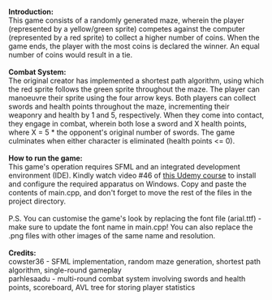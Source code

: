 **Introduction:**\
This game consists of a randomly generated maze, wherein the player (represented by a yellow/green sprite) competes against the computer (represented by a red sprite) to collect a higher number of coins. When the game ends, the player with the most coins is declared the winner. An equal number of coins would result in a tie.\
\
**Combat System:**\
The original creator has implemented a shortest path algorithm, using which the red sprite follows the green sprite throughout the maze. The player can manoeuvre their sprite using the four arrow keys. Both players can collect swords and health points throughout the maze, incrementing their weaponry and health by 1 and 5, respectively. When they come into contact, they engage in combat, wherein both lose a sword and X health points, where X = 5 * the opponent's original number of swords. The game culminates when either character is eliminated (health points <= 0).\
\
**How to run the game:**\
This game's operation requires SFML and an integrated development environment (IDE). Kindly watch video #46 of [this Udemy course](https://www.udemy.com/course/learn-c-game-development/) to install and configure the required apparatus on Windows. Copy and paste the contents of main.cpp, and don't forget to move the rest of the files in the project directory.\
\
P.S. You can customise the game's look by replacing the font file (arial.ttf) - make sure to update the font name in main.cpp! You can also replace the .png files with other images of the same name and resolution.\
\
**Credits:**\
cowster36 - SFML implementation, random maze generation, shortest path algorithm, single-round gameplay\
parhlesaadu - multi-round combat system involving swords and health points, scoreboard, AVL tree for storing player statistics
